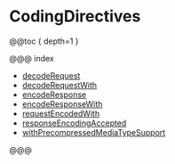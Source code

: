 <a id="codingdirectives"></a>
# CodingDirectives

@@toc { depth=1 }

@@@ index

* [decodeRequest](decodeRequest.md)
* [decodeRequestWith](decodeRequestWith.md)
* [encodeResponse](encodeResponse.md)
* [encodeResponseWith](encodeResponseWith.md)
* [requestEncodedWith](requestEncodedWith.md)
* [responseEncodingAccepted](responseEncodingAccepted.md)
* [withPrecompressedMediaTypeSupport](withPrecompressedMediaTypeSupport.md)

@@@
